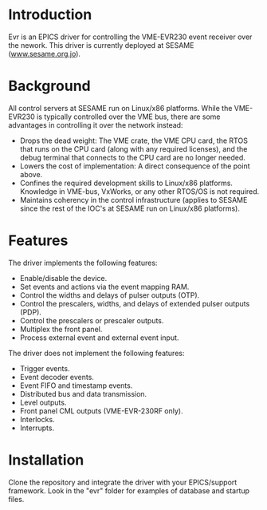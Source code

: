 Introduction
============
Evr is an EPICS driver for controlling the VME-EVR230 event receiver over the nework. This driver is currently deployed at SESAME (www.sesame.org.jo).

Background
==========
All control servers at SESAME run on Linux/x86 platforms. While the VME-EVR230 is typically controlled over the VME bus, there are some advantages in controlling it over the network instead:
* Drops the dead weight: The VME crate, the VME CPU card, the RTOS that runs on the CPU card (along with any required licenses), and the debug terminal that connects to the CPU card are no longer needed.
* Lowers the cost of implementation: A direct consequence of the point above.
* Confines the required development skills to Linux/x86 platforms. Knowledge in VME-bus, VxWorks, or any other RTOS/OS is not required.
* Maintains coherency in the control infrastructure (applies to SESAME since the rest of the IOC's at SESAME run on Linux/x86 platforms).

Features
========
The driver implements the following features:
* Enable/disable the device.
* Set events and actions via the event mapping RAM.
* Control the widths and delays of pulser outputs (OTP).
* Control the prescalers, widths, and delays of extended pulser outputs (PDP).
* Control the prescalers or prescaler outputs.
* Multiplex the front panel.
* Process external event and external event input.

The driver does not implement the following features:
* Trigger events.
* Event decoder events.
* Event FIFO and timestamp events.
* Distributed bus and data transmission.
* Level outputs.
* Front panel CML outputs (VME-EVR-230RF only).
* Interlocks.
* Interrupts.


Installation
============
Clone the repository and integrate the driver with your EPICS/support framework. Look in the "evr" folder for examples of database and startup files.
